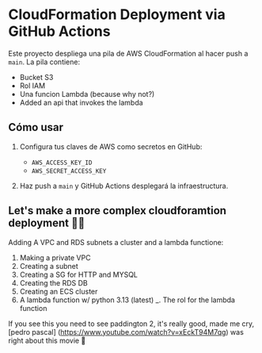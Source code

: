 # CloudFormation Deployment via GitHub Actions

Este proyecto despliega una pila de AWS CloudFormation al hacer push a `main`. La pila contiene:
- Bucket S3
- Rol IAM
- Una funcion Lambda (because why not?)
- Added an api that invokes the lambda

## Cómo usar

1. Configura tus claves de AWS como secretos en GitHub:
   - `AWS_ACCESS_KEY_ID`
   - `AWS_SECRET_ACCESS_KEY`

2. Haz push a `main` y GitHub Actions desplegará la infraestructura.

## Let's make a more complex cloudforamtion deployment 👨‍💻

Adding A VPC and RDS subnets a cluster and a lambda functione:

1. Making a private VPC 
2. Creating a subnet
3. Creating a SG for HTTP and MYSQL
4. Creating the RDS DB 
5. Creating an ECS cluster
6. A lambda function w/ python 3.13 (latest)
    _. The rol for the lambda function




If you see this you need to see paddington 2, it's really good, made me cry, [pedro pascal] (https://www.youtube.com/watch?v=xEckT94M7qg) was right about this movie 🥹
